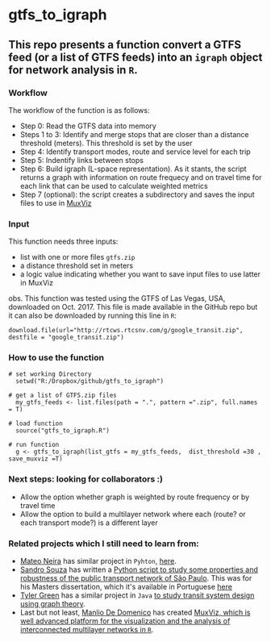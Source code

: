 # gtfs_to_igraph

## This repo presents a function convert a GTFS feed (or a list of GTFS feeds) into an `igraph` object for network analysis in `R`.


### Workflow
The workflow of the function is as follows:
 - Step 0: Read the GTFS data into memory
 - Steps 1 to 3: Identify and merge stops that are closer than a distance threshold (meters). This threshold is set by the user
 - Step 4: Identify transport modes, route and service level for each trip
 - Step 5: Indentify links between stops
 - Step 6: Build igraph (L-space representation). As it stants, the script returns a graph with information on route frequecy and on travel time for each link that can be used to calculate weighted metrics 
 - Step 7 (optional): the script creates a subdirectory and saves the input files to use in [MuxViz](https://github.com/manlius/muxViz)



### Input
This function needs three inputs: 
 - list with one or more files `gtfs.zip`
 - a distance threshold set in meters
 - a logic value indicating whether you want to save input files to use latter in MuxViz

obs. This function was tested using the GTFS of Las Vegas, USA, downloaded on Oct. 2017. This file is made available in the GitHub repo but it can also be downloaded by running this line in `R`: 

`download.file(url="http://rtcws.rtcsnv.com/g/google_transit.zip", destfile = "google_transit.zip")`


### How to use the function
```
# set working Directory
  setwd("R:/Dropbox/github/gtfs_to_igraph")

# get a list of GTFS.zip files
  my_gtfs_feeds <- list.files(path = ".", pattern =".zip", full.names = T)

# load function
  source("gtfs_to_igraph.R")

# run function
  g <- gtfs_to_igraph(list_gtfs = my_gtfs_feeds,  dist_threshold =30 , save_muxviz =T)
```


### Next steps: looking for collaborators :)
 - Allow the option whether graph is weighted by route frequency or by travel time
 - Allow the option to build a multilayer network where each (route? or each transport mode?) is a different layer


### Related projects which I still need to learn from:

  - [Mateo Neira](https://mateoneira.github.io/) has similar project in `Pyhton`, [here](https://mateoneira.github.io//transport_networks/).
 - [Sandro Souza](https://twitter.com/sandrofsousa) has written a [Python script to study some properties and robustness of the public transport network of São Paulo](https://github.com/sandrofsousa/PTN). This was for his Masters dissertation, which it's available in Portuguese [here](https://www.researchgate.net/publication/304946197_Estudo_das_propriedades_e_robustez_da_rede_de_transporte_publico_de_Sao_Paulo)
 - [Tyler Green](http://www.tyleragreen.com/) has a similar project in `Java` [to study transit system design using graph theory](https://github.com/tyleragreen/gtfs-graph).
 - Last but not least, [Manlio De Domenico](http://deim.urv.cat/~manlio.dedomenico/index.php) has created [MuxViz, which is well advanced platform for the visualization and the analysis of interconnected multilayer networks in `R`](https://github.com/manlius/muxViz).
